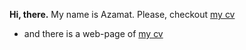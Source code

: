﻿**Hi, there.** My name is Azamat. Please, checkout [my cv](https://az9702km.github.io/rsschool-cv/cv)
 - and there is a web-page of [my cv](https://az9702km.github.io/rsschool-cv/)
